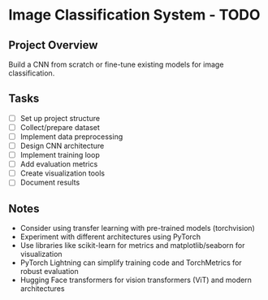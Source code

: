 # Image Classification System - TODO

## Project Overview
Build a CNN from scratch or fine-tune existing models for image classification.

## Tasks
- [ ] Set up project structure
- [ ] Collect/prepare dataset
- [ ] Implement data preprocessing
- [ ] Design CNN architecture
- [ ] Implement training loop
- [ ] Add evaluation metrics
- [ ] Create visualization tools
- [ ] Document results

## Notes
- Consider using transfer learning with pre-trained models (torchvision)
- Experiment with different architectures using PyTorch
- Use libraries like scikit-learn for metrics and matplotlib/seaborn for visualization
- PyTorch Lightning can simplify training code and TorchMetrics for robust evaluation
- Hugging Face transformers for vision transformers (ViT) and modern architectures
